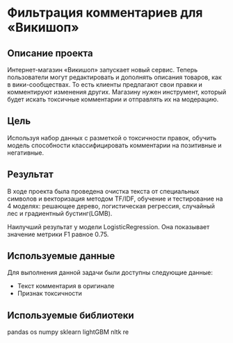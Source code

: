 # Фильтрация комментариев для «Викишоп»

## Описание проекта

Интернет-магазин «Викишоп» запускает новый сервис. Теперь пользователи могут редактировать и дополнять описания товаров, как в вики-сообществах. То есть клиенты предлагают свои правки и комментируют изменения других. Магазину нужен инструмент, который будет искать токсичные комментарии и отправлять их на модерацию.<br/>

## Цель

Используя набор данных с разметкой о токсичности правок, обучить модель способности классифицировать комментарии на позитивные и негативные.<br/>


## Результат

В ходе проекта была проведена очистка текста от специальных символов и векторизация методом TF/IDF, обучение и тестирование на 4 моделях: решающее дерево, логистическая регрессия, случайный лес и градиентный бустинг(LGMB). <br/>

Наилучший результат у модели LogisticRegression. Она показывает значение метрики F1 равное 0.75.


## Используемые данные

Для выполнения данной задачи были доступны следующие данные:

- Текст комментария в оригинале
- Признак токсичности

## Используемые библиотеки

pandas
os
numpy
sklearn
lightGBM
nltk
re
